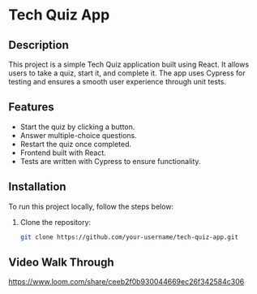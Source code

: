 # Tech Quiz App

## Description

This project is a simple Tech Quiz application built using React. It allows users to take a quiz, start it, and complete it. The app uses Cypress for testing and ensures a smooth user experience through unit tests.

## Features

- Start the quiz by clicking a button.
- Answer multiple-choice questions.
- Restart the quiz once completed.
- Frontend built with React.
- Tests are written with Cypress to ensure functionality.

## Installation

To run this project locally, follow the steps below:

1. Clone the repository:
   ```bash
   git clone https://github.com/your-username/tech-quiz-app.git

## Video Walk Through
https://www.loom.com/share/ceeb2f0b930044669ec26f342584c306
